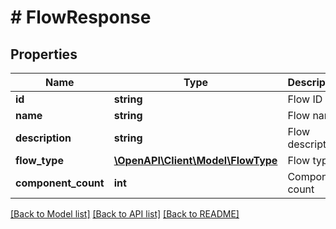 # # FlowResponse

## Properties

Name | Type | Description | Notes
------------ | ------------- | ------------- | -------------
**id** | **string** | Flow ID |
**name** | **string** | Flow name |
**description** | **string** | Flow description |
**flow_type** | [**\OpenAPI\Client\Model\FlowType**](FlowType.md) | Flow type |
**component_count** | **int** | Component count |

[[Back to Model list]](../../README.md#models) [[Back to API list]](../../README.md#endpoints) [[Back to README]](../../README.md)

